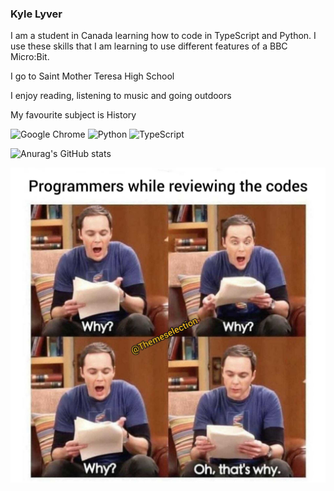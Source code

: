 ### Kyle Lyver

I am a student in Canada learning how to code in TypeScript and Python. I use these skills that I am learning to use different features of a BBC Micro:Bit.

I go to Saint Mother Teresa High School

I enjoy reading, listening to music and going outdoors

My favourite subject is History

![Google Chrome](https://img.shields.io/badge/Google%20Chrome-4285F4?style=for-the-badge&logo=GoogleChrome&logoColor=white)
![Python](https://img.shields.io/badge/python-3670A0?style=for-the-badge&logo=python&logoColor=ffdd54)
![TypeScript](https://img.shields.io/badge/typescript-%23007ACC.svg?style=for-the-badge&logo=typescript&logoColor=white)

![Anurag's GitHub stats](https://github-readme-stats.vercel.app/api?username=kyle-lyver&hide=contribs,prs)

![Meme about coding.](https://github.com/kyle-lyver/kyle-lyver/blob/main/codememe.png)
